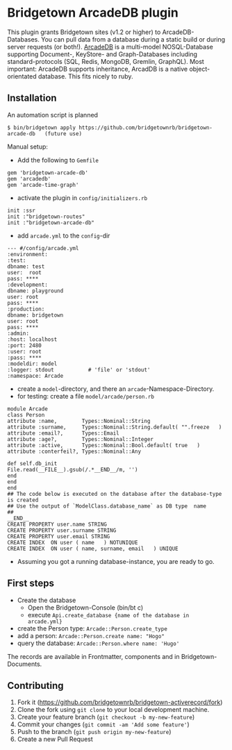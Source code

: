 # Bridgetown ArcadeDB plugin

This plugin grants Bridgetown sites (v1.2 or higher) to ArcadeDB-Databases. You can pull data from a database during a static build or during server requests (or both!). [ArcadeDB](https://arcadedb.com/) is a multi-model NOSQL-Database supporting Document-, KeyStore- 
and  Graph-Databases including standard-protocols (SQL, Redis, MongoDB, Gremlin, GraphQL). Most important: ArcadeDB supports inheritance,
ArcadDB is a native object-orientated database. This fits nicely to ruby. 

## Installation

An automation script is planned

```shell
$ bin/bridgetown apply https://github.com/bridgetownrb/bridgetown-arcade-db   (future use)
```

Manual setup:

* Add the following to `Gemfile` 
```
gem 'bridgetown-arcade-db'
gem 'arcadedb'
gem 'arcade-time-graph'
```

* activate the plugin in `config/initializers.rb`
```
init :ssr
init :"bridgetown-routes"
init :"bridgetown-arcade-db"
```

* add `arcade.yml` to the `config`-dir
```
--- #/config/arcade.yml
:environment:
:test:
dbname: test
user:  root
pass: ****
:development:
dbname: playground
user: root
pass: ****      
:production:
dbname: bridgetown
user: root
pass: ****      
:admin:
:host: localhost
:port: 2480
:user: root
:pass: ****
:modeldir: model
:logger: stdout           # 'file' or 'stdout'
:namespace: Arcade
```

* create a `model`-directory, and there an `arcade`-Namespace-Directory.
* for testing: create a file `model/arcade/person.rb`
```
module Arcade
class Person
attribute :name,        Types::Nominal::String
attribute :surname,     Types::Nominal::String.default( "".freeze   )
attribute :email?,      Types::Email
attribute :age?,        Types::Nominal::Integer
attribute :active,      Types::Nominal::Bool.default( true   )
attribute :conterfeil?, Types::Nominal::Any

def self.db_init
File.read(__FILE__).gsub(/.*__END__/m, '')
end
end
end
## The code below is executed on the database after the database-type is created
## Use the output of `ModelClass.database_name` as DB type  name
##
__END__
CREATE PROPERTY user.name STRING
CREATE PROPERTY user.surname STRING
CREATE PROPERTY user.email STRING
CREATE INDEX  ON user ( name   ) NOTUNIQUE
CREATE INDEX  ON user ( name, surname, email   ) UNIQUE
```

* Assuming you got a running database-instance, you are ready to go.

## First steps

* Create the database 
  * Open the Bridgetown-Console (bin/bt c)
  * execute `Api.create_database {name of the database in arcade.yml}`
* create the  Person type: `Arcade::Person.create_type`
* add a person: `Arcade::Person.create name: "Hogo"`
* query the database: `Arcade::Person.where name: 'Hugo'`

The records are available in Frontmatter, components and in Bridgetown-Documents. 


## Contributing

1. Fork it (https://github.com/bridgetownrb/bridgetown-activerecord/fork)
2. Clone the fork using `git clone` to your local development machine.
3. Create your feature branch (`git checkout -b my-new-feature`)
4. Commit your changes (`git commit -am 'Add some feature'`)
5. Push to the branch (`git push origin my-new-feature`)
6. Create a new Pull Request
